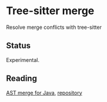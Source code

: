 # Tree-sitter merge

Resolve merge conflicts with tree-sitter

## Status

Experimental.

## Reading

[AST merge for Java](https://arxiv.org/pdf/2202.05329.pdf), [repository](https://github.com/ASSERT-KTH/spork)

